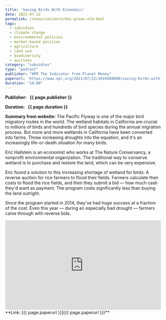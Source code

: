 ```yaml
---
title: 'Saving Birds With Economics'
date: 2021-07-22
permalink: /resources/enre/das-green-old-deal
tags:
  - subsidies
  - climate change
  - environmental policies
  - market-based policies
  - agriculture
  - land use
  - biodiversity
  - auctions
category: "subsidies"
type: "podcast"
publisher: "NPR The Indicator from Planet Money"
paperurl: 'https://www.npr.org/2021/07/22/1019488080/saving-birds-with-economics'
duration: "10:00"
---
```



**<span class="bold-podcast">Publisher: </span>&nbsp;<span class="text-podcast"> {{ page.publisher }}</span>**

**<span class="bold-podcast">Duration: </span>&nbsp;<span class="text-podcast"> {{ page.duration }}</span>**

**<span class="bold-podcast">Summary from website:</span>**
The Pacific Flyway is one of the major bird migratory routes in the world. The wetland habitats in California are crucial to millions of birds and hundreds of bird species during the annual migration process. But more and more wetlands in California have been converted into farms. Throw increasing droughts into the equation, and it's an increasingly life-or-death situation for many birds.

Eric Hallstein is an economist who works at The Nature Conservancy, a nonprofit environmental organization. The traditional way to conserve wetland is to purchase and restore the land, which can be very expensive.

Eric found a solution to this increasing shortage of wetland for birds: A reverse auction for rice farmers to flood their fields. Farmers calculate their costs to flood the rice fields, and then they submit a bid — how much cash they'd want as payment. The program costs significantly less than buying the land outright.

Since the program started in 2014, they've had huge success at a fraction of the cost. Even this year — during an especially bad drought — farmers came through with reverse bids.

<iframe src="https://www.npr.org/player/embed/1019488080/1019494992" width="100%" height="290" frameborder="0" scrolling="no" title="NPR embedded audio player"></iframe>
**<span class="small-podcast">Link:</span>&nbsp;<span class="links-podcast">[{{ page.paperurl }}]({{ page.paperurl }})</span>**